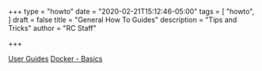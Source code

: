 +++
type = "howto"
date = "2020-02-21T15:12:46-05:00"
tags = [
  "howto",
]
draft = false
title = "General How To Guides"
description = "Tips and Tricks"
author = "RC Staff"

+++

[User Guides](/userinfo/user-guide)
[Docker - Basics](/userinfo/howtos/general/docker-basics)
